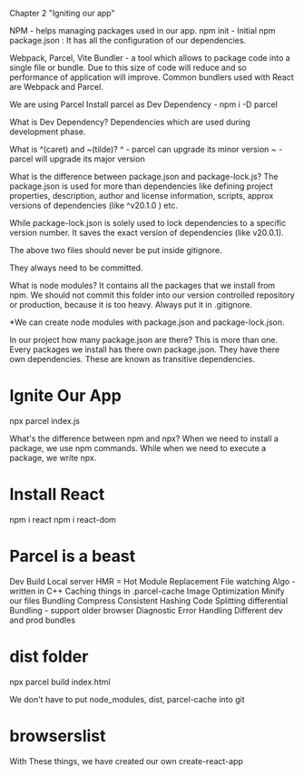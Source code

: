 Chapter 2 "Igniting our app"

NPM - helps managing packages used in our app.
npm init - Initial npm
package.json : It has all the configuration of our dependencies.

Webpack, Parcel, Vite
Bundler -  a tool which allows to package code into a single file or bundle. Due to this size of code will reduce and so performance of application will improve. Common bundlers used with React are Webpack and Parcel.

We are using Parcel
Install parcel as Dev Dependency - npm i -D parcel

What is Dev Dependency?
Dependencies which are used during development phase.

What is ^(caret) and ~(tilde)?
^ - parcel can upgrade its minor version
~ - parcel will upgrade its major version

What is the difference between package.json and package-lock.js?
The package.json is used for more than dependencies like defining project properties, description, author and license information, scripts, approx versions of dependencies (like ^v20.1.0 ) etc.

While package-lock.json is solely used to lock dependencies to a specific version number. It saves the exact version of dependencies (like v20.0.1).

The above two files should never be put inside gitignore.

They always need to be committed.

What is node modules?
It contains all the packages that we install from npm. We should not commit this folder into our version controlled repository or production, because it is too heavy. Always put it in .gitignore.

*We can create node modules with package.json and package-lock.json.

In our project how many package.json are there?
This is more than one. Every packages we install has there own package.json. They have there own dependencies. These are known as transitive dependencies.

# Ignite Our App
npx parcel index.js

What's the difference between npm and npx?
When we need to install a package, we use npm commands.
While when we need to execute a package, we write npx.

# Install React
npm i react
npm i react-dom

# Parcel is a beast

Dev Build
Local server
HMR = Hot Module Replacement
File watching Algo - written in C++
Caching things in .parcel-cache
Image Optimization
Minify our files
Bundling
Compress
Consistent Hashing
Code Splitting
differential Bundling - support older browser
Diagnostic
Error Handling
Different dev and prod bundles

# dist folder
npx parcel build index.html

We don't have to put node_modules, dist, parcel-cache into git

# browserslist

With These things, we have created our own create-react-app